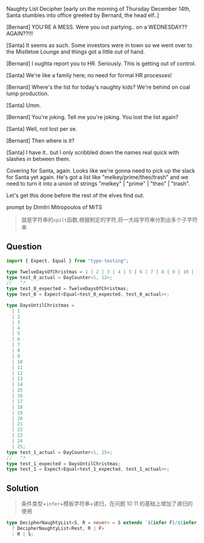 Naughty List Decipher
[early on the morning of Thursday December 14th, Santa stumbles into office greeted by Bernard, the head elf..]

[Bernard] YOU'RE A MESS. Were you out partying.. on a WEDNESDAY?? AGAIN??!!!

[Santa] It seems as such. Some investors were in town so we went over to the Mistletoe Lounge and things got a little out of hand.

[Bernard] I oughta report you to HR. Seriously. This is getting out of control.

[Santa] We're like a family here; no need for formal HR processes!

[Bernard] Where's the list for today's naughty kids? We're behind on coal lump production.

[Santa] Umm.

[Bernard] You're joking. Tell me you're joking. You lost the list again?

[Santa] Well, not lost per se.

[Bernard] Then where is it?

[Santa] I have it.. but I only scribbled down the names real quick with slashes in between them.

Covering for Santa, again.
Looks like we're gonna need to pick up the slack for Santa yet again. He's got a list like "melkey/prime/theo/trash" and we need to turn it into a union of strings "melkey" | "prime" | "theo" | "trash".

Let's get this done before the rest of the elves find out.

prompt by Dimitri Mitropoulos of MiTS

> 就是字符串的`spilt`函数,根据制定的字符,将一大段字符串分割出多个子字符串

## Question

```ts
import { Expect, Equal } from "type-testing";

type TwelveDaysOfChristmas = 1 | 2 | 3 | 4 | 5 | 6 | 7 | 8 | 9 | 10 | 11 | 12;
type test_0_actual = DayCounter<1, 12>;
//   ^?
type test_0_expected = TwelveDaysOfChristmas;
type test_0 = Expect<Equal<test_0_expected, test_0_actual>>;

type DaysUntilChristmas =
  | 1
  | 2
  | 3
  | 4
  | 5
  | 6
  | 7
  | 8
  | 9
  | 10
  | 11
  | 12
  | 13
  | 14
  | 15
  | 16
  | 17
  | 18
  | 19
  | 20
  | 21
  | 22
  | 23
  | 24
  | 25;
type test_1_actual = DayCounter<1, 25>;
//   ^?
type test_1_expected = DaysUntilChristmas;
type test_1 = Expect<Equal<test_1_expected, test_1_actual>>;
```

## Solution

> 条件类型+`infer`+模板字符串+递归，在问题 10 11 的基础上增加了递归的使用

```ts
type DecipherNaughtyList<S, R = never> = S extends `${infer F}/${infer Rest}`
  ? DecipherNaughtyList<Rest, R | F>
  : R | S;
```
